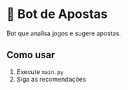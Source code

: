 # 🤖 Bot de Apostas  
Bot que analisa jogos e sugere apostas.  

## Como usar  
1. Execute `main.py`  
2. Siga as recomendações  